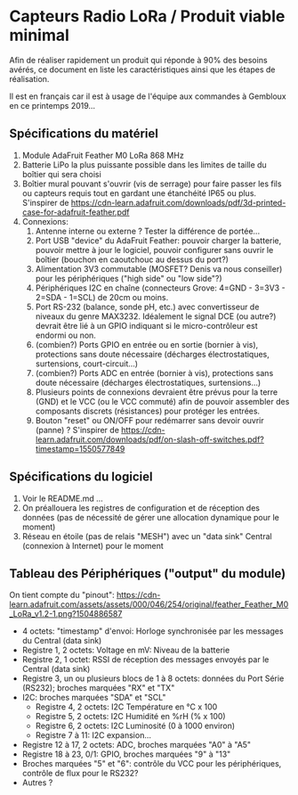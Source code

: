 # Capteurs Radio LoRa / Produit viable minimal

Afin de réaliser rapidement un produit qui réponde à 90% des besoins avérés, ce document en liste les caractéristiques ainsi que les étapes de réalisation.

Il est en français car il est à usage de l'équipe aux commandes à Gembloux en ce printemps 2019...

## Spécifications du matériel

1. Module AdaFruit Feather M0 LoRa 868 MHz
1. Batterie LiPo la plus puissante possible dans les limites de taille du boîtier qui sera choisi
1. Boîtier mural pouvant s'ouvrir (vis de serrage) pour faire passer les fils ou capteurs requis tout en gardant une étanchéité IP65 ou plus. S'inspirer de https://cdn-learn.adafruit.com/downloads/pdf/3d-printed-case-for-adafruit-feather.pdf
1. Connexions:
   1. Antenne interne ou externe ? Tester la différence de portée...
   1. Port USB "device" du AdaFruit Feather: pouvoir charger la batterie, pouvoir mettre à jour le logiciel, pouvoir configurer sans ouvrir le boîtier (bouchon en caoutchouc au dessus du port?) 
   1. Alimentation 3V3 commutable (MOSFET? Denis va nous conseiller) pour les périphériques ("high side" ou "low side"?)
   1. Périphériques I2C en chaîne (connecteurs Grove: 4=GND - 3=3V3 - 2=SDA - 1=SCL) de 20cm ou moins.
   1. Port RS-232 (balance, sonde pH, etc.) avec convertisseur de niveaux du genre MAX3232. Idéalement le signal DCE (ou autre?) devrait être lié à un GPIO indiquant si le micro-contrôleur est endormi ou non.
   1. (combien?) Ports GPIO en entrée ou en sortie (bornier à vis), protections sans doute nécessaire (décharges électrostatiques, surtensions, court-circuit...)
   1. (combien?) Ports ADC en entrée (bornier à vis), protections sans doute nécessaire (décharges électrostatiques, surtensions...)
   1. Plusieurs points de connexions devraient être prévus pour la terre (GND) et le VCC (ou le VCC commuté) afin de pouvoir assembler des composants discrets (résistances) pour protéger les entrées.
   1. Bouton "reset" ou ON/OFF pour redémarrer sans devoir ouvrir (panne) ? S'inspirer de https://cdn-learn.adafruit.com/downloads/pdf/on-slash-off-switches.pdf?timestamp=1550577849

## Spécifications du logiciel

1. Voir le README.md ...
1. On préallouera les registres de configuration et de réception des données (pas de nécessité de gérer une allocation dynamique pour le moment)
1. Réseau en étoile (pas de relais "MESH") avec un "data sink" Central (connexion à Internet) pour le moment

## Tableau des Périphériques ("output" du module)

On tient compte du "pinout": https://cdn-learn.adafruit.com/assets/assets/000/046/254/original/feather_Feather_M0_LoRa_v1.2-1.png?1504886587

* 4 octets: "timestamp" d'envoi: Horloge synchronisée par les messages du Central (data sink)
* Registre 1, 2 octets: Voltage en mV: Niveau de la batterie
* Registre 2, 1 octet: RSSI de réception des messages envoyés par le Central (data sink)
* Registre 3, un ou plusieurs blocs de 1 à 8 octets: données du Port Série (RS232); broches marquées "RX" et "TX"
* I2C: broches marquées "SDA" et "SCL"
  * Registre 4, 2 octets: I2C Température en °C x 100
  * Registre 5, 2 octets: I2C Humidité en %rH (% x 100)
  * Registre 6, 2 octets: I2C Luminosité (0 à 1000 environ)
  * Registre 7 à 11: I2C expansion...
* Registre 12 à 17, 2 octets: ADC, broches marquées "A0" à "A5"
* Registre 18 à 23, 0/1: GPIO, broches marquées "9" à "13"
* Broches marquées "5" et "6": contrôle du VCC pour les périphériques, contrôle de flux pour le RS232?
* Autres ?
